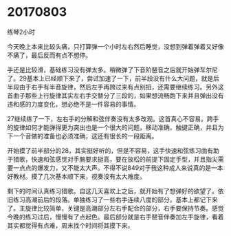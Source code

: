 # 20170803

练琴2小时

今天晚上本来比较头痛，只打算弹一个小时左右然后睡觉，没想到弹着弹着又好像不痛了，最后反而有点不想停。

手还是比较滑，基础练习没有弹太多。稍微弹了下音阶琶音之后就开始弹车尔尼了。29基本上已经顺下来了，尝试加速了一下，前半段没有什么大问题，就是后半段由于右手有半音旋律，然后左手再跨过来有点别扭，还需要继续练习。另外这首曲子那些上行旋律其实左右手交替分了三段的，如果想流畅跑下来并且弹出没有违和感的力度变化，想必绝不是一件容易的事情。

27继续练了一下，左右手的分解和弦伴奏没有太多改观。这首真心不容易。跨手的旋律如何才能弹得更为突出也是一个很大的问题，移动准确，触键正确，并且为下一个音做的准备也必须准确，这还有很长的一段距离。

开始摸了前半部分的28，其实挺好听的，但是不容易，这手快速和弦练习曲有助于猎歌，快速和弦感觉对手腕要求挺高，要在放松的前提下固定手型，并且指尖需要一点点的爆发力，又不能太大声。不得不说849对于我这种成人来说真的是一本好教材。摸了几次基本顺下来，视奏没有太大难度。

剩下的时间认真练习猎歌。自这几天喜欢上之后，就开始有了想弹好的欲望了。依旧练习高潮前后的段落。单独练习了一些右手连续八度的部分，基本上都记下来了。主旋律比较简单，关键是高潮部分左右手配合的部分，右手要保持节奏。感觉今晚的练习过后，慢慢有了点起色。最后部分就是右手琶音伴奏加左手旋律，看着其实都觉得有点难，周末找个时间将其摸下来。
